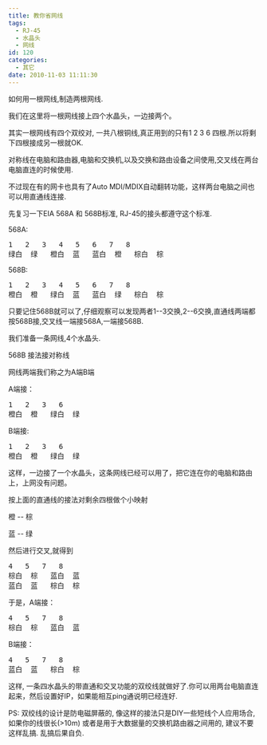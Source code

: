 ```yaml
---
title: 教你省网线
tags:
  - RJ-45
  - 水晶头
  - 网线
id: 120
categories:
  - 其它
date: 2010-11-03 11:11:30
---
```


如何用一根网线,制造两根网线.

 我们在这里将一根网线接上四个水晶头，一边接两个。

其实一根网线有四个双绞对, 一共八根铜线,真正用到的只有1 2 3 6 四根.所以将剩下四根接成另一根就OK.

 对称线在电脑和路由器,电脑和交换机,以及交换和路由设备之间使用,交叉线在两台电脑直连的时候使用.

 不过现在有的网卡也具有了Auto MDI/MDIX自动翻转功能，这样两台电脑之间也可以用直通线连接.

先复习一下EIA 568A 和 568B标准, RJ-45的接头都遵守这个标准.

 568A:

<pre class="bush:plain;">
1	2	3	4	5	6	7	8
绿白	绿	橙白	蓝	蓝白	橙	棕白	棕
</pre>

 568B:

<pre class="brush:plain;">
1	2	3	4	5	6	7	8
橙白	橙	绿白	蓝	蓝白	绿	棕白	棕
</pre>

只要记住568B就可以了,仔细观察可以发现两者1--3交换,2--6交换,直通线两端都按568B接,交叉线一端接568A,一端接568B.

我们准备一条网线,4个水晶头.

568B 接法接对称线

网线两端我们称之为A端B端

A端接：

<pre class="brush:plain">
1	2	3	6
橙白	橙	绿白	绿
</pre>

B端接:

<pre class="brush:plain">
1	2	3	6
橙白	橙	绿白	绿
</pre>

这样，一边接了一个水晶头，这条网线已经可以用了，把它连在你的电脑和路由上，上网没有问题。

按上面的直通线的接法对剩余四根做个小映射

 橙 -- 棕

 蓝 -- 绿

 然后进行交叉,就得到

<pre class="brush:plain">
4	5	7	8
棕白	棕	蓝白	蓝
蓝白	蓝	棕白	棕
</pre>

于是，A端接：

<pre class="brush:plain">
4	5	7	8
棕白	棕	蓝白	蓝
</pre>

B端接：

<pre class="brush:plain">
4	5	7	8
蓝白	蓝	棕白	棕
</pre>

这样, 一条四水晶头的带直通和交叉功能的双绞线就做好了.你可以用两台电脑直连起来，然后设置好IP，如果能相互ping通说明已经连好.

PS: 双绞线的设计是防电磁屏蔽的, 像这样的接法只是DIY一些短线个人应用场合, 如果你的线很长(>10m) 或者是用于大数据量的交换机路由器之间用的, 建议不要这样乱搞. 乱搞后果自负.